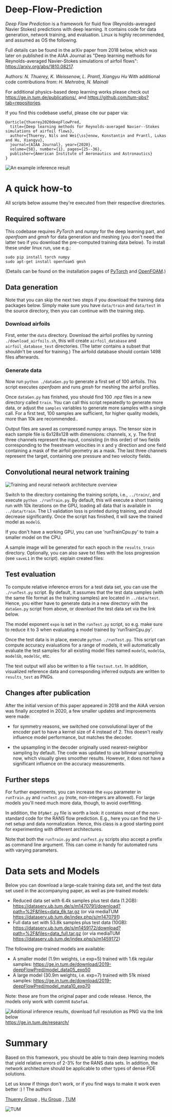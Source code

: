 # Deep-Flow-Prediction 

_Deep Flow Prediction_ is a framework for fluid flow 
(Reynolds-averaged Navier Stokes) predictions with deep learning.
It contains code for data generation, network training, and evaluation.
Linux is highly recommended, and assumed as OS the following.

Full details can be found in the arXiv paper from 2018 below, which was later on published in the AIAA Journal as
"Deep learning methods for Reynolds-averaged Navier-Stokes simulations of airfoil flows":
<https://arxiv.org/abs/1810.08217>.

Authors:
*N. Thuerey, K. Weissenow, L. Prantl, Xiangyu Hu*
With additional code contributions from:
*H. Mehrotra, N. Mainali*

For additional physics-based deep learning works please check out 
<https://ge.in.tum.de/publications/>, and <https://github.com/tum-pbs?tab=repositories>.

If you find this codebase useful, please cite our paper via:
```
@article{thuerey2020deepFlowPred,
  title={Deep learning methods for Reynolds-averaged Navier--Stokes simulations of airfoil flows},
  author={Thuerey, Nils and Wei{\ss}enow, Konstantin and Prantl, Lukas and Hu, Xiangyu},
  journal={AIAA Journal}, year={2020},
  volume={58}, number={1}, pages={25--36},
  publisher={American Institute of Aeronautics and Astronautics}
}
```


![An example inference result](resources/teaser.jpg)

# A quick how-to

All scripts below assume they're executed from their respective directories.

## Required software

This codebase requires _PyTorch_ and _numpy_ for the deep learning part,
and _openfoam_ and _gmsh_ for data generation and meshing (you don't need the latter 
two if you download the pre-computed training data below). 
To install these under linux run, use e.g.: 
```
sudo pip install torch numpy
sudo apt-get install openfoam5 gmsh
```
(Details can be found on the installation pages of [PyTorch](https://pytorch.org/get-started/locally/) and 
[OpenFOAM](https://openfoam.org/download/5-0-ubuntu/).)

## Data generation

Note that you can skip the next two steps if you download the training
data packages below. Simply make sure you have `data/train` and `data/test`
in the source directory, then you can continue with the training step.

### Download airfoils

First, enter the `data` directory. 
Download the airfoil profiles by running `./download_airfoils.sh`, this
will create `airfoil_database` and `airfoil_database_test` directories.
(The latter contains a subset that shouldn't be used for training.) The
airfoild database should contain 1498 files afterwards.

### Generate data

Now run `python ./dataGen.py` to generate a first set of 100 airfoils.
This script executes _openfoam_ and runs _gmsh_ for meshing the airfoil profiles. 

Once `dataGen.py` has finished, you should find 100 .npz files in a new
directory called `train`. You can call this script repeatedly to generate 
more data, or adjust
the `samples` variables to generate more samples with a single call. 
For a first test, 100 samples are sufficient, for higher quality models, more
than 10k are recommended..

Output files are saved as compressed numpy arrays. The tensor size in each
sample file is 6x128x128 with dimensions: channels, x, y. 
The first three channels represent the input,
consisting (in this order) of two fields corresponding to the freestream velocities in x and y
direction and one field containing a mask of the airfoil geometry as 
a mask. The last three channels represent the target, containing one pressure and two velocity
fields.

## Convolutional neural network training

![Training and neural network architecture overview](resources/overview.jpg)

Switch to the directory containing the training scripts, i.e., `../train/`,
and execute `python ./runTrain.py`. By default, this will execute a short training run
with 10k iterations on the GPU, loading all data that is available in `../data/train`. The L1 
validation loss is printed during training, and should decrease significantly.
Once the script has finished, it will save the trained model as `modelG`.

If you don't have a working GPU, you can use 'runTrainCpu.py' to train a smaller model on the CPU.

A sample image will be generated for each epoch in the `results_train` directory.
Optionally, you can also save txt files with the loss progression (see `saveL1` in the script).
explain created files:

## Test evaluation

To compute relative inference errors for a test data set, you can use the `./runTest.py` script.
By default, it assumes that the test data samples (with the same file format as the training samples)
are located in `../data/test`. Hence, you either have to generate data in a new directory with the
`dataGen.py` script from above, or download the test data set via the link below.

The model exponent `expo` is set in the `runTest.py` script, so e.g. make sure to reduce it to 3 when evaluating a model trained by 'runTrainCpu.py'.

Once the test data is in place, execute `python ./runTest.py`. This script can compute accuracy 
evaluations for a range of models, it will automatically evaluate the test samples for all existing model files
named `modelG`,
`modelGa`,
`modelGb`,
`modelGc`, etc.

The text output will also be written to a file `testout.txt`. In addition, visualized reference data
and corresponding inferred outputs are written to `results_test` as PNGs.

## Changes after publication

After the initial version of this paper appeared in 2018 and the AIAA version was finally accepted in 2020, a few smaller updates and improvements were made:

- for symmetry reasons, we switched one convolutional layer of the encoder part to have a kernel size of 4 instead of 2. This doesn't really influence model performance, but matches the decoder.

- the upsampling in the decoder originally used nearest-neighbor sampling by default. The code was updated to use bilinear upsampling now, which visually gives smoother results. However, it does not have a significant influence on the accuracy measurements.

## Further steps

For further experiments, you can increase the `expo` parameter in `runTrain.py` and `runTest.py` (note, non-integers are allowed). For large models you'll need much more data, though, to avoid overfitting.

In addition, the `DfpNet.py` file is worth a look: it contains most of the non-standard code for the RANS flow prediction. E.g., here you can find the U-net setup and data normalization. Hence, this class is a good starting point for experimenting with different architectures.

Note that both the `runTrain.py` and  `runTest.py` scripts also accept a prefix as command line argument. 
This can come in handy for automated runs with varying parameters.

# Data sets and Models

Below you can download a large-scale training data set, and the test data set
used in the accompanying paper, as well as pre-trained models:

* Reduced data set with 6.4k samples plus test data (1.2GB): <https://dataserv.ub.tum.de/s/m1470791/download?path=%2F&files=data_6k.tar.gz>
  (or via mediaTUM <https://dataserv.ub.tum.de/index.php/s/m1470791>)
* Full data set with 53.8k samples plus test data (10GB): <https://dataserv.ub.tum.de/s/m1459172/download?path=%2F&files=data_full.tar.gz>
  (or via mediaTUM <https://dataserv.ub.tum.de/index.php/s/m1459172>)

The following pre-trained models are available:

* A smaller model (1.9m weights, i.e exp=5) trained with 1.6k regular samples: <https://ge.in.tum.de/download/2019-deepFlowPred/model_data05_exp50>
* A large model (30.9m weights, i.e. exp=7) trained with 51k mixed samples: <https://ge.in.tum.de/download/2019-deepFlowPred/model_mata10_exp70>

Note: these are from the original paper and code release. Hence, the models only work with commit `8a5efa4`.

![Additional inference results, download full resolution as PNG via the link below](resources/mixed_exp7_selection.jpg)
<https://ge.in.tum.de/research/>


# Summary

Based on this framework, you should be able to train deep learning models that yield relative errors of 2-3%
for the RANS data sets. In addition, the network architecture should be applicable to other types of dense
PDE solutions.

Let us know if things don't work, or if you find ways to make it work even better :) !
The authors

[Thuerey Group](https://ge.in.tum.de/) , 
[Hu Group](https://www.aer.mw.tum.de/abteilungen/komplexe-fluide/) , 
[TUM](https://www.tum.de)

![TUM](resources/TUM.png)

